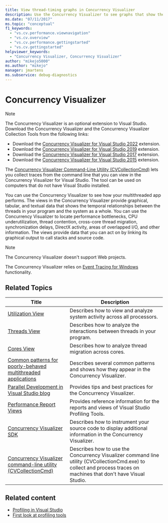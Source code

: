 ```yaml
---
title: View thread-timing graphs in Concurrency Visualizer 
description: Use the Concurrency Visualizer to see graphs that show the thread timing in your multi-threaded app, helping you solve performance issues.
ms.date: "07/11/2017"
ms.topic: "conceptual"
f1_keywords:
  - "vs.cv.performance.viewnavigation"
  - "vs.cv.overview"
  - "vs.cv.performance.gettingstarted"
  - "vs.cv.gettingstarted"
helpviewer_keywords:
  - "Concurrency Visualizer, Concurrency Visualizer"
author: "mikejo5000"
ms.author: "mikejo"
manager: jmartens
ms.subservice: debug-diagnostics
---
```

# Concurrency Visualizer

> [!NOTE]
> The Concurrency Visualizer is an optional extension to Visual Studio. Download the Concurrency Visualizer and the Concurrency Visualizer Collection Tools from the following links:
>
> - Download the [Concurrency Visualizer for Visual Studio 2022](https://marketplace.visualstudio.com/items?itemName=Diagnostics.DiagnosticsConcurrencyVisualizer2022#overview) extension.
> - Download the [Concurrency Visualizer for Visual Studio 2019](https://marketplace.visualstudio.com/items?itemName=Diagnostics.DiagnosticsConcurrencyVisualizer2019#overview) extension.
> - Download the [Concurrency Visualizer for Visual Studio 2017](https://marketplace.visualstudio.com/items?itemName=VisualStudioProductTeam.ConcurrencyVisualizer2017#overview) extension.
> - Download the [Concurrency Visualizer for Visual Studio 2015](https://marketplace.visualstudio.com/items?itemName=Diagnostics.ConcurrencyVisualizerforVisualStudio2015) extension.
>
> The [Concurrency Visualizer Command-Line Utility (CVCollectionCmd)](../profiling/concurrency-visualizer-command-line-utility-cvcollectioncmd.md) lets you collect traces from the command line that you can view in the Concurrency Visualizer for Visual Studio. The tool can be used on computers that do not have Visual Studio installed.

You can use the Concurrency Visualizer to see how your multithreaded app performs. The views in the Concurrency Visualizer provide graphical, tabular, and textual data that shows the temporal relationships between the threads in your program and the system as a whole. You can use the Concurrency Visualizer to locate performance bottlenecks, CPU underutilization, thread contention, cross-core thread migration, synchronization delays, DirectX activity, areas of overlapped I/O, and other information. The views provide data that you can act on by linking its graphical output to call stacks and source code.

> [!NOTE]
> The Concurrency Visualizer doesn't support Web projects.

The Concurrency Visualizer relies on [Event Tracing for Windows](/windows/win32/etw/event-tracing-portal) functionality.

## Related Topics

|Title|Description|
|-----------|-----------------|
|[Utilization View](../profiling/utilization-view.md)|Describes how to view and analyze system activity across all processors.|
|[Threads View](../profiling/threads-view-parallel-performance.md)|Describes how to analyze the interactions between threads in your program.|
|[Cores View](../profiling/cores-view.md)|Describes how to analyze thread migration across cores.|
|[Common patterns for poorly-behaved multithreaded applications](../profiling/common-patterns-for-poorly-behaved-multithreaded-applications.md)|Describes several common patterns and shows how they appear in the Concurrency Visualizer.|
|[Parallel Development in Visual Studio blog](/archive/blogs/visualizeparallel/)|Provides tips and best practices for the Concurrency Visualizer.|
|[Performance Report Views](../profiling/performance-report-views.md)|Provides reference information for the reports and views of Visual Studio Profiling Tools.|
|[Concurrency Visualizer SDK](../profiling/concurrency-visualizer-sdk.md)|Describes how to instrument your source code to display additional information in the Concurrency Visualizer.|
|[Concurrency Visualizer command-line utility (CVCollectionCmd)](../profiling/concurrency-visualizer-command-line-utility-cvcollectioncmd.md)|Describes how to use the Concurrency Visualizer command line utility (CVCollectionCmd.exe) to collect and process traces on machines that don't have Visual Studio.|

## Related content

- [Profiling in Visual Studio](../profiling/index.yml)
- [First look at profiling tools](../profiling/profiling-feature-tour.md)
